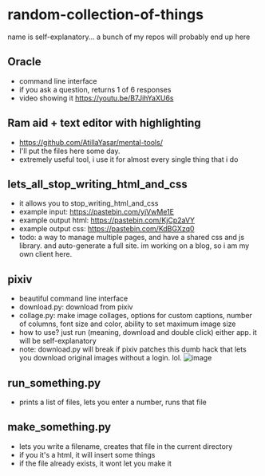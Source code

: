 # random-collection-of-things
name is self-explanatory... a bunch of my repos will probably end up here

## Oracle
- command line interface  
- if you ask a question, returns 1 of 6 responses  
- video showing it https://youtu.be/B7JihYaXU6s

## Ram aid + text editor with highlighting
- https://github.com/AtillaYasar/mental-tools/
- I'll put the files here some day.
- extremely useful tool, i use it for almost every single thing that i do

## lets_all_stop_writing_html_and_css
- it allows you to stop_writing_html_and_css
- example input: https://pastebin.com/yjVwMe1E  
- example output html: https://pastebin.com/KjCp2aVY
- example output css: https://pastebin.com/KdBGXzq0 
- todo: a way to manage multiple pages, and have a shared css and js library. and auto-generate a full site. im working on a blog, so i am my own client here.

## pixiv
- beautiful command line interface
- download.py: download from pixiv
- collage.py: make image collages, options for custom captions, number of columns, font size and color, ability to set maximum image size
- how to use? just run (meaning, download and double click) either app. it will be self-explanatory
- note: download.py will break if pixiv patches this dumb hack that lets you download original images without a login. lol.
![image](https://user-images.githubusercontent.com/112716905/205492410-50a187f7-1e1a-4053-9770-e4bea6ab2cb3.png)

## run_something.py
- prints a list of files, lets you enter a number, runs that file

## make_something.py
- lets you write a filename, creates that file in the current directory
- if you it's a html, it will insert some things
- if the file already exists, it wont let you make it
